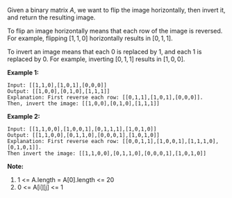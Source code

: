 Given a binary matrix $A$, we want to flip the image horizontally, then invert it, and return the resulting image.

To flip an image horizontally means that each row of the image is reversed.  For example, flipping $[1, 1, 0]$ horizontally results in $[0, 1, 1]$.

To invert an image means that each 0 is replaced by 1, and each 1 is replaced by 0. For example, inverting $[0, 1, 1]$ results in $[1, 0, 0]$.

**Example 1:**

```
Input: [[1,1,0],[1,0,1],[0,0,0]]
Output: [[1,0,0],[0,1,0],[1,1,1]]
Explanation: First reverse each row: [[0,1,1],[1,0,1],[0,0,0]].
Then, invert the image: [[1,0,0],[0,1,0],[1,1,1]]
```
**Example 2:**

```
Input: [[1,1,0,0],[1,0,0,1],[0,1,1,1],[1,0,1,0]]
Output: [[1,1,0,0],[0,1,1,0],[0,0,0,1],[1,0,1,0]]
Explanation: First reverse each row: [[0,0,1,1],[1,0,0,1],[1,1,1,0],[0,1,0,1]].
Then invert the image: [[1,1,0,0],[0,1,1,0],[0,0,0,1],[1,0,1,0]]
```
**Note:**
1. 1 <= A.length = A[0].length <= 20
2. 0 <= A[i][j] <= 1
